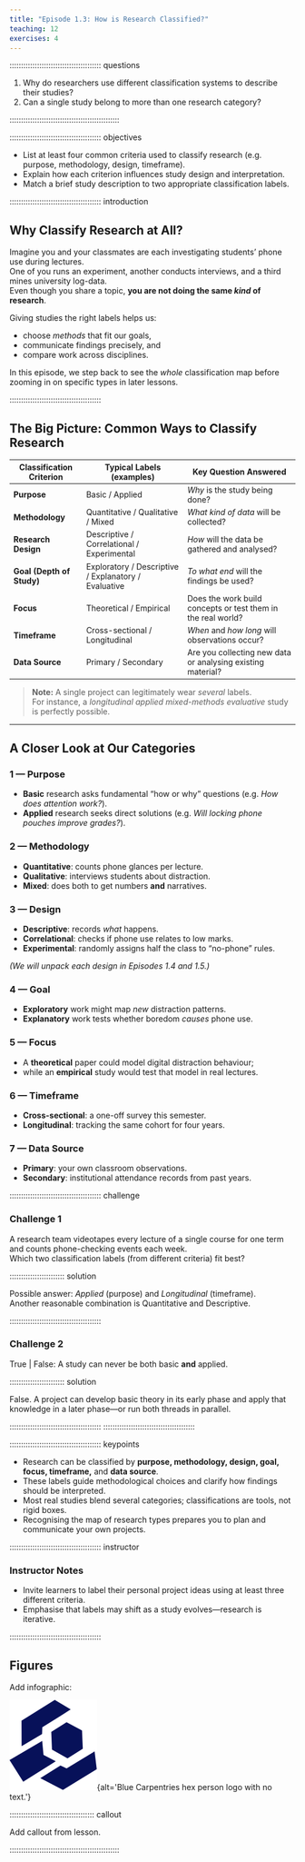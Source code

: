 ```yaml
---
title: "Episode 1.3: How is Research Classified?"
teaching: 12
exercises: 4
---
```


:::::::::::::::::::::::::::::::::::::::: questions

1. Why do researchers use different classification systems to describe their studies?  
2. Can a single study belong to more than one research category?

::::::::::::::::::::::::::::::::::::::::::::::::

:::::::::::::::::::::::::::::::::::::::: objectives

- List at least four common criteria used to classify research (e.g. purpose, methodology, design, timeframe).  
- Explain how each criterion influences study design and interpretation.  
- Match a brief study description to two appropriate classification labels.  

:::::::::::::::::::::::::::::::::::::::: introduction

## Why Classify Research at All?

Imagine you and your classmates are each investigating students’ phone use during lectures.  
One of you runs an experiment, another conducts interviews, and a third mines university log-data.  
Even though you share a topic, **you are not doing the same *kind* of research**.

Giving studies the right labels helps us:

- choose *methods* that fit our goals,  
- communicate findings precisely, and  
- compare work across disciplines.

In this episode, we step back to see the *whole* classification map before zooming in on specific types in later lessons.

::::::::::::::::::::::::::::::::::::::::

## The Big Picture: Common Ways to Classify Research

| Classification Criterion | Typical Labels (examples) | Key Question Answered |
|--------------------------|---------------------------|-----------------------|
| **Purpose**              | Basic / Applied           | *Why* is the study being done? |
| **Methodology**          | Quantitative / Qualitative / Mixed | *What kind of data* will be collected? |
| **Research Design**      | Descriptive / Correlational / Experimental | *How* will the data be gathered and analysed? |
| **Goal (Depth of Study)**| Exploratory / Descriptive / Explanatory / Evaluative | *To what end* will the findings be used? |
| **Focus**                | Theoretical / Empirical   | Does the work build concepts or test them in the real world? |
| **Timeframe**            | Cross-sectional / Longitudinal | *When* and *how long* will observations occur? |
| **Data Source**          | Primary / Secondary       | Are you collecting new data or analysing existing material? |

> **Note:** A single project can legitimately wear *several* labels.  
> For instance, a *longitudinal applied mixed-methods evaluative* study is perfectly possible.

---

## A Closer Look at Our Categories

### 1&nbsp;—&nbsp;Purpose  
- **Basic** research asks fundamental “how or why” questions (e.g. *How does attention work?*).  
- **Applied** research seeks direct solutions (e.g. *Will locking phone pouches improve grades?*).

### 2&nbsp;—&nbsp;Methodology  
- **Quantitative**: counts phone glances per lecture.  
- **Qualitative**: interviews students about distraction.  
- **Mixed**: does both to get numbers **and** narratives.

### 3&nbsp;—&nbsp;Design  
- **Descriptive**: records *what* happens.  
- **Correlational**: checks if phone use relates to low marks.  
- **Experimental**: randomly assigns half the class to “no-phone” rules.

*(We will unpack each design in Episodes 1.4 and 1.5.)*

### 4&nbsp;—&nbsp;Goal  
- **Exploratory** work might map *new* distraction patterns.  
- **Explanatory** work tests whether boredom *causes* phone use.

### 5&nbsp;—&nbsp;Focus  
- A **theoretical** paper could model digital distraction behaviour;  
- while an **empirical** study would test that model in real lectures.

### 6&nbsp;—&nbsp;Timeframe  
- **Cross-sectional**: a one-off survey this semester.  
- **Longitudinal**: tracking the same cohort for four years.

### 7&nbsp;—&nbsp;Data Source  
- **Primary**: your own classroom observations.  
- **Secondary**: institutional attendance records from past years.

:::::::::::::::::::::::::::::::::::::::: challenge

### Challenge 1   
A research team videotapes every lecture of a single course for one term and counts phone-checking events each week.  
Which two classification labels (from different criteria) fit best?

:::::::::::::::::::::::: solution

Possible answer: *Applied* (purpose) and *Longitudinal* (timeframe).  
Another reasonable combination is Quantitative and Descriptive.

::::::::::::::::::::::::::::::::::::::::

### Challenge 2   
True | False: A study can never be both basic **and** applied.

:::::::::::::::::::::::: solution

False. A project can develop basic theory in its early phase and apply that knowledge in a later phase—or run both threads in parallel.

::::::::::::::::::::::::::::::::::::::::
::::::::::::::::::::::::::::::::::::::::

:::::::::::::::::::::::::::::::::::::::: keypoints

- Research can be classified by **purpose, methodology, design, goal, focus, timeframe,** and **data source**.  
- These labels guide methodological choices and clarify how findings should be interpreted.  
- Most real studies blend several categories; classifications are tools, not rigid boxes.  
- Recognising the map of research types prepares you to plan and communicate your own projects.

:::::::::::::::::::::::::::::::::::::::: instructor

### Instructor Notes

- Invite learners to label their personal project ideas using at least three different criteria.  
- Emphasise that labels may shift as a study evolves—research is iterative.

::::::::::::::::::::::::::::::::::::::::

## Figures

Add infographic:

![You belong in The Carpentries!](https://raw.githubusercontent.com/carpentries/logo/master/Badge_Carpentries.svg){alt='Blue Carpentries hex person logo with no text.'}

::::::::::::::::::::::::::::::::::::: callout

Add callout from lesson.

::::::::::::::::::::::::::::::::::::::::::::::::
